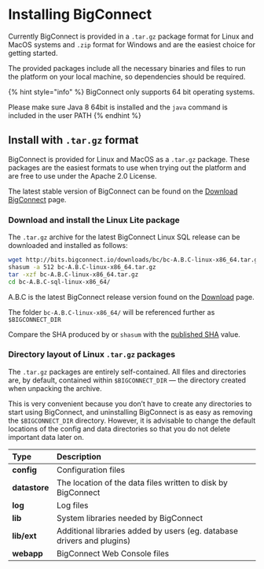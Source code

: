 # Installing BigConnect

Currently BigConnect is provided in a `.tar.gz` package format for Linux and MacOS systems and `.zip` format for Windows and are the easiest choice for getting started.

The provided packages include all the necessary binaries and files to run the platform on your local machine, so dependencies should be required.

{% hint style="info" %}
BigConnect only supports 64 bit operating systems.

Please make sure Java 8 64bit is installed and the `java` command is included in the user PATH
{% endhint %}

## Install with `.tar.gz` format

BigConnect is provided for Linux and MacOS as a `.tar.gz` package. These packages are the easiest formats to use when trying out the platform and are free to use under the Apache 2.0 License. 

The latest stable version of BigConnect can be found on the [Download BigConnect](https://www.bigconnect.io/choose-edition) page.

### Download and install the Linux Lite package

The `.tar.gz` archive for the latest BigConnect Linux SQL release can be downloaded and installed as follows:

```bash
wget http://bits.bigconnect.io/downloads/bc/bc-A.B.C-linux-x86_64.tar.gz
shasum -a 512 bc-A.B.C-linux-x86_64.tar.gz
tar -xzf bc-A.B.C-linux-x86_64.tar.gz
cd bc-A.B.C-sql-linux-x86_64/
```

A.B.C is the latest BigConnect release version found on the [Download](https://www.bigconnect.io/download-free) page.

The folder `bc-A.B.C-linux-x86_64/` will be referenced further as `$BIGCONNECT_DIR`

Compare the SHA produced by or `shasum` with the [published SHA](http://bits.bigconnect.io/downloads/bc/bc-3.5.0-x86_64.tar.gz.sha512) value.

### Directory layout of Linux `.tar.gz` packages

The `.tar.gz` packages are entirely self-contained. All files and directories are, by default, contained within `$BIGCONNECT_DIR` — the directory created when unpacking the archive.

This is very convenient because you don’t have to create any directories to start using BigConnect, and uninstalling BigConnect is as easy as removing the `$BIGCONNECT_DIR` directory. However, it is advisable to change the default locations of the config and data directories so that you do not delete important data later on.

| Type | Description |
| :--- | :--- |
| **config** | Configuration files |
| **datastore** | The location of the data files written to disk by BigConnect |
| **log** | Log files |
| **lib** | System libraries needed by BigConnect |
| **lib/ext** | Additional libraries added by users \(eg. database drivers and plugins\) |
| **webapp** | BigConnect Web Console files |



